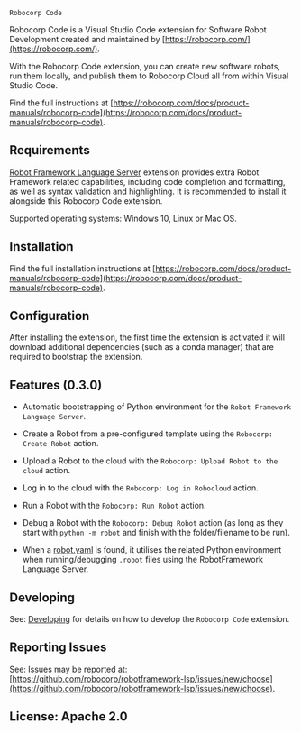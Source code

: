 `Robocorp Code`

Robocorp Code is a Visual Studio Code extension for Software Robot Development created and maintained by [https://robocorp.com/](https://robocorp.com/).

With the Robocorp Code extension, you can create new software robots, run them locally, and publish them to Robocorp Cloud all from within Visual Studio Code.

Find the full instructions at [https://robocorp.com/docs/product-manuals/robocorp-code](https://robocorp.com/docs/product-manuals/robocorp-code).


Requirements
-------------

[Robot Framework Language Server](https://marketplace.visualstudio.com/items?itemName=robocorp.robotframework-lsp) extension provides extra Robot Framework related capabilities, including code completion and formatting, as well as syntax validation and highlighting. It is recommended to install it  alongside this Robocorp Code extension.

Supported operating systems:
Windows 10, Linux or Mac OS.


Installation
-----------

Find the full installation instructions at [https://robocorp.com/docs/product-manuals/robocorp-code](https://robocorp.com/docs/product-manuals/robocorp-code).


Configuration
-------------

After installing the extension, the first time the extension is activated
it will download additional dependencies (such as a conda manager) that are required to bootstrap the extension.

Features (0.3.0)
-----------------

- Automatic bootstrapping of Python environment for the `Robot Framework Language Server`.

- Create a Robot from a pre-configured template using the `Robocorp: Create Robot` action.

- Upload a Robot to the cloud with the `Robocorp: Upload Robot to the cloud` action.

- Log in to the cloud with the `Robocorp: Log in Robocloud` action.

- Run a Robot with the `Robocorp: Run Robot` action.

- Debug a Robot with the `Robocorp: Debug Robot` action (as long as they start with `python -m robot` and finish with the folder/filename to be run).

- When a [robot.yaml](https://robocorp.com/docs/setup/robot-yaml-format) is found, it utilises the related Python environment when running/debugging `.robot` files using the RobotFramework Language Server.

Developing
------------

See: [Developing](docs/develop.md) for details on how to develop the `Robocorp Code` extension.

Reporting Issues
-----------------

See: Issues may be reported at: [https://github.com/robocorp/robotframework-lsp/issues/new/choose](https://github.com/robocorp/robotframework-lsp/issues/new/choose).

License: Apache 2.0
-------------------
